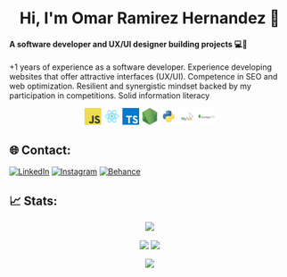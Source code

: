 <h1 align="center">Hi, I'm Omar Ramirez Hernandez 👋</h1>
<!-- <img src="./banner.png"> -->


####   A software developer and UX/UI designer building projects 💻🧠 
+1 years of experience as a software developer. Experience developing websites that offer attractive interfaces (UX/UI). Competence in SEO and web optimization. Resilient and synergistic mindset backed by my participation in competitions. Solid information literacy
<div align="center">
  <code><img height="30" alt="javascript" src="https://raw.githubusercontent.com/github/explore/80688e429a7d4ef2fca1e82350fe8e3517d3494d/topics/javascript/javascript.png"></code>
  <code><img height="30" alt="react" src="https://raw.githubusercontent.com/github/explore/80688e429a7d4ef2fca1e82350fe8e3517d3494d/topics/react/react.png"></code>
  <code><img height="30" alt="typescript" src="https://raw.githubusercontent.com/github/explore/80688e429a7d4ef2fca1e82350fe8e3517d3494d/topics/typescript/typescript.png"></code>
  <code><img height="30" alt="nodejs" src="https://raw.githubusercontent.com/github/explore/80688e429a7d4ef2fca1e82350fe8e3517d3494d/topics/nodejs/nodejs.png"></code> 
  <code><img height="30" alt="python" src="https://raw.githubusercontent.com/github/explore/80688e429a7d4ef2fca1e82350fe8e3517d3494d/topics/python/python.png"></code> 
  <code><img height="30" alt="mysql" src="https://raw.githubusercontent.com/github/explore/80688e429a7d4ef2fca1e82350fe8e3517d3494d/topics/mysql/mysql.png"></code>
  <code><img height="30" alt="mysql" src="https://raw.githubusercontent.com/github/explore/80688e429a7d4ef2fca1e82350fe8e3517d3494d/topics/mongodb/mongodb.png"></code>
</div>



## 🌐 Contact:
 [![LinkedIn](https://img.shields.io/badge/LinkedIn-0077B5?style=for-the-badge&logo=linkedin&logoColor=white)](www.linkedin.com/in/omar-ram-hdz)
 [![Instagram](https://img.shields.io/badge/Instagram-E4405F?style=for-the-badge&logo=instagram&logoColor=white)](https://instagram.com/omar.ram.hdz)
 [![Behance](https://img.shields.io/badge/-Behance-blue?style=for-the-badge&logo=behance&logoColor=white)](https://www.behance.net/omar-ram-hdz)



## 📈 Stats:
<p align="center">
    <img src="https://github-readme-streak-stats.herokuapp.com?user=omar-ram-hdz&theme=react&hide_border=true&border_radius=10&card_width=600&card_height=250"/>
</p>

<p align="center">
    <img src="https://github-readme-stats.vercel.app/api/top-langs/?username=omar-ram-hdz&theme=react&hide_border=true&border_radius=10"/>
    <img src="https://github-readme-stats.vercel.app/api?username=omar-ram-hdz&show_icons=true&theme=react&hide_border=true&border_radius=10" height="180" width="auto"/>
</p>

<p align="center">
   <img src="https://github-profile-trophy.vercel.app/?username=omar-ram-hdz&theme=algolia"/>
</p>
